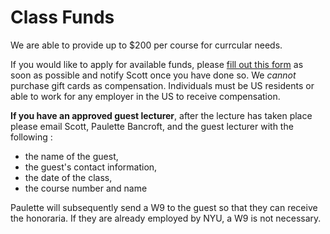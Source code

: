 # Class Funds

We are able to provide up to $200 per course for currcular needs.

If you would like to apply for available funds, please [fill out this form](https://forms.gle/FtMMtMPuAtyhPHdc9) as soon as possible and notify Scott once you have done so. We _cannot_ purchase gift cards as compensation. Individuals must be US residents or able to work for any employer in the US to receive compensation.

**If you have an approved guest lecturer**, after the lecture has taken place please email Scott, Paulette Bancroft, and the guest lecturer with the following : 
* the name of the guest, 
* the guest's contact information,
* the date of the class, 
* the course number and name 

Paulette will subsequently send a W9 to the guest so that they can receive the honoraria. If they are already employed by NYU, a W9 is not necessary.
